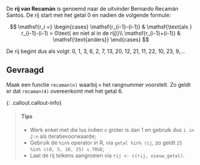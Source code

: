 De **rij van Recamán** is genoemd naar de uitvinder Bernardo Recamán Santos. De rij start met het getal 0 en nadien de volgende formule:

$$
  \mathsf{r_i =} \begin{cases}
  \mathsf{r_{i-1}-(i-1)} & \mathsf{\text{als } r_{i-1}-(i-1) > 0\text{ en niet al in de rij}}\\
  \mathsf{r_{i-1}+(i-1)} & \mathsf{\text{anders}}
  \end{cases}
$$

De rij begint dus als volgt: 0, 1, 3, 6, 2, 7, 13, 20, 12, 21, 11, 22, 10, 23, 9,...

## Gevraagd

Maak een functie `recaman(n)` waarbij `n` het rangnummer voorstelt. Zo geldt er dat `recaman(4)` overeenkomt met het getal 6.
 
{: .callout.callout-info}
>#### Tips
>
> - Werk enkel met die lus indien `n` groter is dan 1 en gebruik dus `i in 2:n` als iteratievoorwaarde;
> - Gebruik de `%in%` operator in R, via `getal %in% rij`, zo geldt `25 %in% c(0, 5, 10, 25) = TRUE`;
> - Laat de rij telkens aangroeien via `rij <- c(rij, nieuw_getal)`.